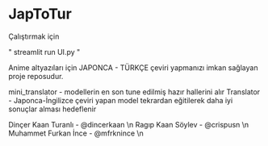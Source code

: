 # JapToTur

Çalıştırmak için

" streamlit run UI.py "


Anime altyazıları için JAPONCA - TÜRKÇE çeviri yapmanızı imkan sağlayan proje reposudur.

mini_translator - modellerin en son tune edilmiş hazır hallerini alır
Translator - Japonca-İngilizce çeviri yapan model tekrardan eğitilerek daha iyi sonuçlar alması hedeflenir


Dinçer Kaan Turanlı - @dincerkaan \n
Ragıp Kaan Söylev - @crispusn  \n
Muhammet Furkan İnce - @mfrknince  \n
